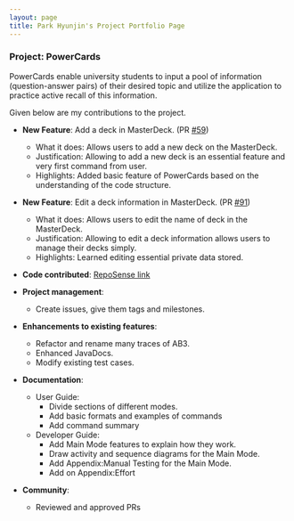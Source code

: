 ```yaml
---
layout: page
title: Park Hyunjin's Project Portfolio Page
---
```



### Project: PowerCards

PowerCards enable university students to input a pool of information (question-answer pairs) of their desired topic and utilize the application to practice active recall of this information.

Given below are my contributions to the project.

* **New Feature**: Add a deck in MasterDeck. (PR [#59](https://github.com/AY2223S2-CS2103T-W11-3/tp/pull/61))
    * What it does: Allows users to add a new deck on the MasterDeck.
    * Justification: Allowing to add a new deck is an essential feature and very first command from user. 
    * Highlights: Added basic feature of PowerCards based on the understanding of the code structure.

* **New Feature**: Edit a deck information in MasterDeck. (PR [#91](https://github.com/AY2223S2-CS2103T-W11-3/tp/pull/91))
    * What it does: Allows users to edit the name of deck in the MasterDeck.
    * Justification: Allowing to edit a deck information allows users to manage their decks simply. 
    * Highlights: Learned editing essential private data stored.

* **Code contributed**: [RepoSense link](https://nus-cs2103-ay2223s2.github.io/tp-dashboard/?search=11-3&sort=groupTitle&sortWithin=title&timeframe=commit&mergegroup=&groupSelect=groupByRepos&breakdown=true&checkedFileTypes=docs~functional-code~test-code~other&since=2023-02-17&tabOpen=true&tabType=authorship&tabAuthor=ruiyigan&tabRepo=AY2223S2-CS2103T-W11-3%2Ftp%5Bmaster%5D&authorshipIsMergeGroup=false&authorshipFileTypes=docs~functional-code~test-code~other&authorshipIsBinaryFileTypeChecked=false&authorshipIsIgnoredFilesChecked=false)

* **Project management**:
    * Create issues, give them tags and milestones.

* **Enhancements to existing features**:
    * Refactor and rename many traces of AB3.
    * Enhanced JavaDocs.
    * Modify existing test cases.

* **Documentation**:
    * User Guide:
        * Divide sections of different modes.
        * Add basic formats and examples of commands
        * Add command summary
    * Developer Guide:
        * Add Main Mode features to explain how they work.
        * Draw activity and sequence diagrams for the Main Mode. 
        * Add Appendix:Manual Testing for the Main Mode.
        * Add on Appendix:Effort

* **Community**:
    * Reviewed and approved PRs
